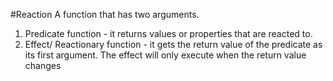 #Reaction
A function that has two arguments.
1. Predicate function - it returns values or properties that are reacted to.
2. Effect/ Reactionary function -  it gets the return value of the predicate as its first argument. The effect
will only execute when the return value changes

